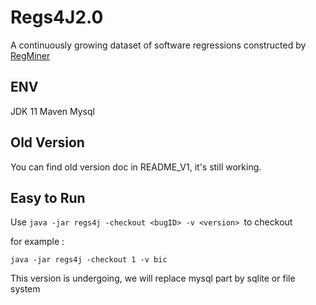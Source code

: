 # Regs4J2.0
A continuously growing dataset of software regressions constructed by [RegMiner](https://github.com/SongXueZhi/RegMiner)
## ENV
JDK 11
Maven
Mysql

## Old Version
You can find old version doc in README_V1, it's still working.

## Easy to Run

Use ``java -jar regs4j -checkout <bugID> -v <version> ``to checkout 

for example :
```
java -jar regs4j -checkout 1 -v bic 
```

This version is undergoing, we will replace mysql part by sqlite or file system
